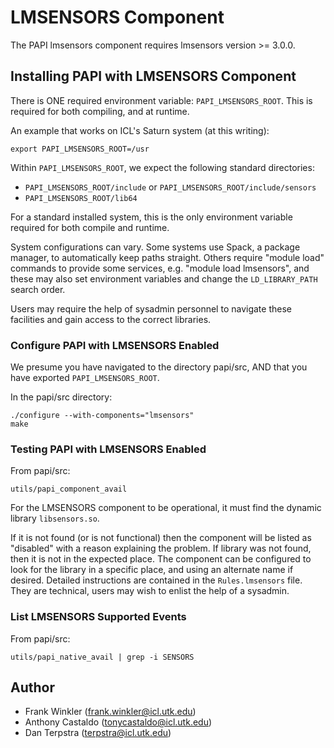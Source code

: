 # LMSENSORS Component
The PAPI lmsensors component requires lmsensors version >= 3.0.0.


## Installing PAPI with LMSENSORS Component
There is ONE required environment variable: `PAPI_LMSENSORS_ROOT`. This is
required for both compiling, and at runtime. 

An example that works on ICL's Saturn system (at this writing):

```console
export PAPI_LMSENSORS_ROOT=/usr
```


Within `PAPI_LMSENSORS_ROOT`, we expect the following standard directories:

* `PAPI_LMSENSORS_ROOT/include` or `PAPI_LMSENSORS_ROOT/include/sensors`
* `PAPI_LMSENSORS_ROOT/lib64`


For a standard installed system, this is the only environment variable
required for both compile and runtime. 

System configurations can vary. Some systems use Spack, a package
manager, to automatically keep paths straight. Others require
"module load" commands to provide some services, e.g.
"module load lmsensors", and these may also set environment
variables and change the `LD_LIBRARY_PATH` search order.

Users may require the help of sysadmin personnel to navigate these
facilities and gain access to the correct libraries.

### Configure PAPI with LMSENSORS Enabled

We presume you have navigated to the
directory papi/src, AND that you have exported `PAPI_LMSENSORS_ROOT`. 

In the papi/src directory:

```console
./configure --with-components="lmsensors"
make
```

### Testing PAPI with LMSENSORS Enabled

From papi/src:

```console
utils/papi_component_avail
```

For the LMSENSORS component to be operational, it must find the dynamic
library `libsensors.so`.

If it is not found (or is not functional) then the component will be
listed as "disabled" with a reason explaining the problem. If library
was not found, then it is not in the expected place.  The component
can be configured to look for the library in a specific place, and
using an alternate name if desired. Detailed instructions are
contained in the `Rules.lmsensors` file.  They are technical, users may wish
to enlist the help of a sysadmin.

### List LMSENSORS Supported Events
From papi/src:

```console
utils/papi_native_avail | grep -i SENSORS
```
    
## Author
* Frank Winkler (frank.winkler@icl.utk.edu)
* Anthony Castaldo (tonycastaldo@icl.utk.edu)
* Dan Terpstra (terpstra@icl.utk.edu)

